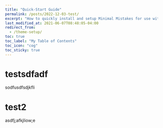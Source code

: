 ```yaml
---
title: "Quick-Start Guide"
permalink: /posts/2022-12-03-test/
excerpt: "How to quickly install and setup Minimal Mistakes for use with GitHub Pages."
last_modified_at: 2021-06-07T08:48:05-04:00
redirect_from:
  - /theme-setup/
toc: true
toc_label: "My Table of Contents"
toc_icon: "cog"
toc_sticky: true
---
```

# testsdfadf
sodfusdfsdjkfli
# test2
asdfj;afkjliow;e
